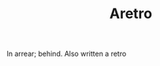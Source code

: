 ---
title: Aretro
letter: A
permalink: "/definitions/bld-aretro.html"
body: In arrear; behind. Also written a retro
published_at: '2018-07-07'
source: Black's Law Dictionary 2nd Ed (1910)
layout: post
---